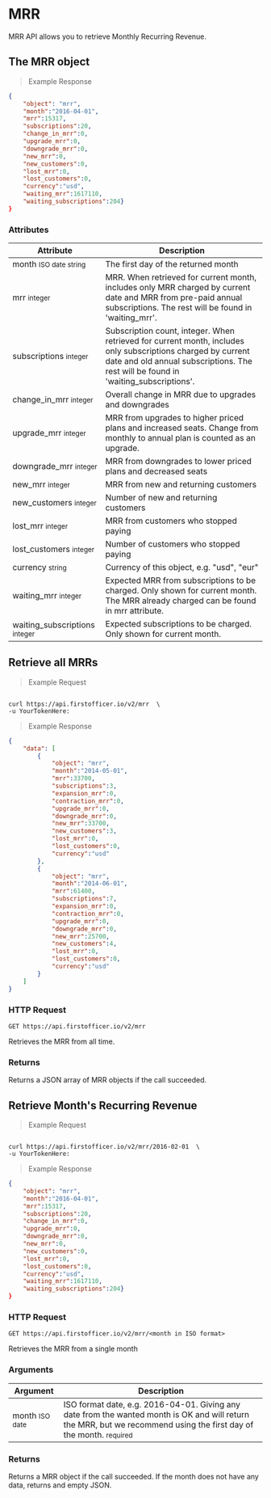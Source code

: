 # MRR

MRR API allows you to retrieve Monthly Recurring Revenue. 

## The MRR object

> Example Response

```json
{
    "object": "mrr",
    "month":"2016-04-01",
    "mrr":15317,
    "subscriptions":20,
    "change_in_mrr":0,
    "upgrade_mrr":0,
    "downgrade_mrr":0,
    "new_mrr":0,
    "new_customers":0,
    "lost_mrr":0,
    "lost_customers":0,
    "currency":"usd",
    "waiting_mrr":1617110,
    "waiting_subscriptions":204}
}
```

### Attributes

Attribute | Description
--------- | -------
month <small>ISO date string</small> | The first day of the returned month
mrr <small>integer</small> | MRR. When retrieved for current month, includes only MRR charged by current date and MRR from pre-paid annual subscriptions. The rest will be found in 'waiting_mrr'.
subscriptions <small>integer</small> | Subscription count, integer. When retrieved for current month, includes only subscriptions charged by current date and old annual subscriptions. The rest will be found in 'waiting_subscriptions'.
change_in_mrr <small>integer</small> | Overall change in MRR due to upgrades and downgrades
upgrade_mrr <small>integer</small> | MRR from upgrades to higher priced plans and increased seats. Change from monthly to annual plan is counted as an upgrade.
downgrade_mrr <small>integer</small> | MRR from downgrades to lower priced plans and decreased seats 
new_mrr <small>integer</small> | MRR from new and returning customers
new_customers <small>integer</small> | Number of new and returning customers
lost_mrr <small>integer</small> | MRR from customers who stopped paying 
lost_customers <small>integer</small> | Number of customers who stopped paying
currency <small>string</small> | Currency of this object, e.g. "usd", "eur"
waiting_mrr <small>integer</small> | Expected MRR from subscriptions to be charged. Only shown for current month. The MRR already charged can be found in mrr attribute.
waiting_subscriptions <small>integer</small> | Expected subscriptions to be charged. Only shown for current month.

## Retrieve all MRRs

> Example Request

```ruby

```


```shell
curl https://api.firstofficer.io/v2/mrr  \
-u YourTokenHere:
```

> Example Response

```json
{
    "data": [
        {
            "object": "mrr",
            "month":"2014-05-01",
            "mrr":33700,
            "subscriptions":3,
            "expansion_mrr":0,
            "contraction_mrr":0,
            "upgrade_mrr":0,
            "downgrade_mrr":0,
            "new_mrr":33700,
            "new_customers":3,
            "lost_mrr":0,
            "lost_customers":0,
            "currency":"usd"
        },
        {
            "object": "mrr",
            "month":"2014-06-01",
            "mrr":61400,
            "subscriptions":7,
            "expansion_mrr":0,
            "contraction_mrr":0,
            "upgrade_mrr":0,
            "downgrade_mrr":0,
            "new_mrr":25700,
            "new_customers":4,
            "lost_mrr":0,
            "lost_customers":0,
            "currency":"usd"
        }
    ]
}
```
### HTTP Request

`GET https://api.firstofficer.io/v2/mrr`

Retrieves the MRR from all time.

### Returns

Returns a JSON array of MRR objects if the call succeeded. 

## Retrieve Month's Recurring Revenue

> Example Request

```ruby

```


```shell
curl https://api.firstofficer.io/v2/mrr/2016-02-01  \
-u YourTokenHere:
```

> Example Response

```json
{
    "object": "mrr",
    "month":"2016-04-01",
    "mrr":15317,
    "subscriptions":20,
    "change_in_mrr":0,
    "upgrade_mrr":0,
    "downgrade_mrr":0,
    "new_mrr":0,
    "new_customers":0,
    "lost_mrr":0,
    "lost_customers":0,
    "currency":"usd",
    "waiting_mrr":1617110,
    "waiting_subscriptions":204}
}
```
### HTTP Request

`GET https://api.firstofficer.io/v2/mrr/<month in ISO format>`

Retrieves the MRR from a single month

### Arguments

Argument | Description
--------- | -------
month <small>ISO date</small> | ISO format date, e.g. 2016-04-01. Giving any date from the wanted month is OK and will return the MRR, but we recommend using the first day of the month. <small class="req-badge">required</small>

### Returns

Returns a MRR object if the call succeeded. If the month does not have any data, returns and empty JSON.
